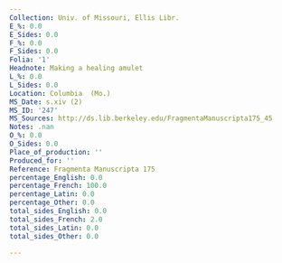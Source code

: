 ```yaml
---
Collection: Univ. of Missouri, Ellis Libr.
E_%: 0.0
E_Sides: 0.0
F_%: 0.0
F_Sides: 0.0
Folia: '1'
Headnote: Making a healing amulet
L_%: 0.0
L_Sides: 0.0
Location: Columbia  (Mo.)
MS_Date: s.xiv (2)
MS_ID: '247'
MS_Sources: http://ds.lib.berkeley.edu/FragmentaManuscripta175_45
Notes: .nan
O_%: 0.0
O_Sides: 0.0
Place_of_production: ''
Produced_for: ''
Reference: Fragmenta Manuscripta 175
percentage_English: 0.0
percentage_French: 100.0
percentage_Latin: 0.0
percentage_Other: 0.0
total_sides_English: 0.0
total_sides_French: 2.0
total_sides_Latin: 0.0
total_sides_Other: 0.0

---
```

